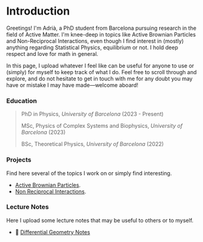 # Introduction
Greetings! I'm Adrià, a PhD student from Barcelona pursuing research in the field of Active Matter. I'm knee-deep in topics like Active Brownian Particles and Non-Reciprocal Interactions, even though I find interest in (mostly) anything regarding Statistical Physics, equilibrium or not. I hold deep respect and love for math in general.

In this page, I upload whatever I feel like can be useful for anyone to use or (simply) for myself to keep track of what I do. Feel free to scroll through and explore, and do not hesitate to get in touch with me for any doubt you may have or mistake I may have made—welcome aboard!

### Education
> PhD in Physics, *University of Barcelona* (2023 - Present)
>
> MSc, Physics of Complex Systems and Biophysics, *University of Barcelona* (2023)
>
> BSc, Theoretical Physics, *University of Barcelona* (2022)

### Projects
Find here several of the topics I work on or simply find interesting.
- [Active Brownian Particles](./abps/abps.md).
- [Non Reciprocal Interactions](./nris/nris.md).

### Lecture Notes
Here I upload some lecture notes that may be useful to others or to myself.

- 📄 [Differential Geometry Notes](./assets/geometria_diferencial_de_curvas_y_superficies.pdf)

